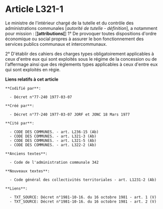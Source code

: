 # Article L321-1

Le ministre de l'intérieur chargé de la tutelle et du contrôle des administrations communales [*autorité de tutelle -
définition*], a notamment pour mission : [**]attributions[**]        1° De provoquer toutes dispositions d'ordre économique
ou social propres à assurer le bon fonctionnement des services publics communaux et intercommunaux.

2° D'établir des cahiers des charges types obligatoirement applicables à ceux d'entre eux qui sont exploités sous le régime
de la concession ou de l'affermage ainsi que des règlements types applicables à ceux d'entre eux qui sont exploités en régie.

**Liens relatifs à cet article**

	**Codifié par**:

	  - Décret n°77-240 1977-03-07

	**Créé par**:

	  - Décret n°77-240 1977-03-07 JORF et JONC 18 Mars 1977

	**Cité par**:

	  - CODE DES COMMUNES. - art. L236-15 (Ab)
	  - CODE DES COMMUNES. - art. L321-3 (Ab)
	  - CODE DES COMMUNES. - art. L321-5 (Ab)
	  - CODE DES COMMUNES. - art. L322-2 (Ab)

	**Anciens textes**:

	  - Code de l'administration communale 342

	**Nouveaux textes**:

	  - Code général des collectivités territoriales - art. L1231-2 (Ab)

	**Liens**:

	  - TXT_SOURCE: Décret n°1981-10-16. du 16 octobre 1981 - art. 1 (V)
	  - TXT_SOURCE: Décret n°1981-10-16. du 16 octobre 1981 - art. 2 (V)
